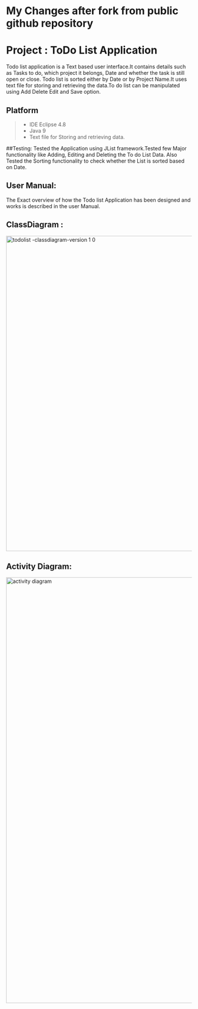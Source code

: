 # My Changes after fork from public github repository

#  **Project  : ToDo List Application** 
 Todo list application is a Text based user interface.It contains details such as Tasks to do, which project it belongs, Date and whether the task is still open or   close.
 Todo list is sorted either by Date or by Project Name.It uses text file for storing and retrieving the data.To do list can be manipulated using Add Delete Edit and Save option.
 

## Platform
> * IDE Eclipse 4.8 
> * Java 9
>*  Text file for Storing and retrieving data.

##Testing:
  Tested the Application using JList framework.Tested few Major functionality like Adding, Editing and Deleting the To do List Data. Also Tested the Sorting functionality to 
  check whether the List is sorted based on Date.
  
## User Manual:
The Exact overview of how the Todo list Application has been designed and works is described in the user Manual. 
 
## ClassDiagram :

<img width="856" alt="todolist -classdiagram-version 1 0" src="https://user-images.githubusercontent.com/43344867/46858408-908e3100-ce0b-11e8-8189-3467b5f15885.png">

## Activity Diagram:

<img width="1156" alt="activity diagram" src="https://user-images.githubusercontent.com/43344867/46869154-27b6b100-ce2b-11e8-8ac1-ae690e403148.png">

 
 
 
 